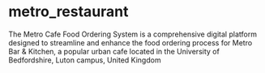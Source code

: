 # metro_restaurant
The Metro Cafe Food Ordering System is a comprehensive digital platform designed to streamline and enhance the food ordering process for Metro Bar &amp; Kitchen, a popular urban cafe located in the University of Bedfordshire, Luton campus, United Kingdom
